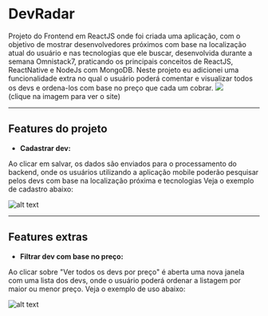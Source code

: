 # DevRadar

Projeto do Frontend em ReactJS onde foi criada uma aplicação, com o objetivo de mostrar desenvolvedores próximos com base na localização atual do usuário e nas tecnologias que ele buscar, desenvolvida durante a semana Omnistack7, praticando os principais conceitos de ReactJS, ReactNative e NodeJs com MongoDB. 
Neste projeto eu adicionei uma funcionalidade extra no qual o usuário poderá comentar e visualizar todos os devs e ordena-los com base no preço que cada um cobrar.
[![](https://thumbs2.imgbox.com/34/3e/Iz6GeGP4_t.png)](http://werlendev.cf/devradar/)<br/>
(clique na imagem para ver o site)

---
## Features do projeto
- **Cadastrar dev:**

Ao clicar em salvar, os dados são enviados para o processamento do backend, onde os usuários utilizando a aplicação mobile poderão pesquisar pelos devs com base na localização próxima e tecnologias Veja o exemplo de cadastro abaixo:

![alt text](https://s4.gifyu.com/images/cadastro.gif)

  ---
## Features extras

- **Filtrar dev com base no preço:**

Ao clicar sobre "Ver todos os devs por preço" é aberta uma nova janela com uma lista dos devs, onde o usuário poderá ordenar a listagem por maior ou menor preço. Veja o exemplo de uso abaixo:

![alt text](https://s4.gifyu.com/images/lsita-dev.gif)
